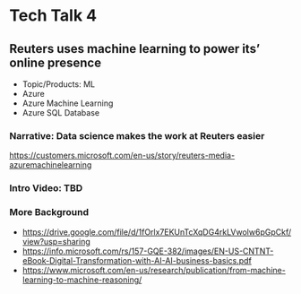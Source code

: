 # Tech Talk 4
## Reuters uses machine learning to power its’ online presence

* Topic/Products: ML
* Azure
* Azure Machine Learning
* Azure SQL Database

### Narrative: Data science makes the work at Reuters easier

<https://customers.microsoft.com/en-us/story/reuters-media-azuremachinelearning>

### Intro Video: TBD

### More Background

* <https://drive.google.com/file/d/1fOrlx7EKUnTcXqDG4rkLVwolw6pGpCkf/view?usp=sharing>
* <https://info.microsoft.com/rs/157-GQE-382/images/EN-US-CNTNT-eBook-Digital-Transformation-with-AI-AI-business-basics.pdf>
* <https://www.microsoft.com/en-us/research/publication/from-machine-learning-to-machine-reasoning/>
